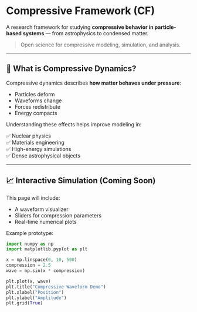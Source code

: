# Compressive Framework (CF)

A research framework for studying **compressive behavior in particle-based systems** — from astrophysics to condensed matter.

> Open science for compressive modeling, simulation, and analysis.

---

## 🔬 What is Compressive Dynamics?

Compressive dynamics describes **how matter behaves under pressure**:

- Particles deform
- Waveforms change
- Forces redistribute
- Energy compacts

Understanding these effects helps improve modeling in:

✅ Nuclear physics  
✅ Materials engineering  
✅ High-energy simulations  
✅ Dense astrophysical objects

---

## 📈 Interactive Simulation (Coming Soon)

This page will include:

- A waveform visualizer
- Sliders for compression parameters
- Real-time numerical plots

Example prototype:

```python
import numpy as np
import matplotlib.pyplot as plt

x = np.linspace(0, 10, 500)
compression = 2.5
wave = np.sin(x * compression)

plt.plot(x, wave)
plt.title("Compressive Waveform Demo")
plt.xlabel("Position")
plt.ylabel("Amplitude")
plt.grid(True)

